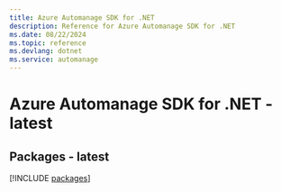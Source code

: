 ```yaml
---
title: Azure Automanage SDK for .NET
description: Reference for Azure Automanage SDK for .NET
ms.date: 08/22/2024
ms.topic: reference
ms.devlang: dotnet
ms.service: automanage
---
```

# Azure Automanage SDK for .NET - latest
## Packages - latest
[!INCLUDE [packages](automanage-index.md)]
